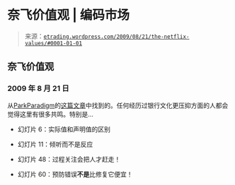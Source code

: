 <!--yml

分类：未分类

日期：2024-05-12 19:39:11

-->

# 奈飞价值观 | 编码市场

> 来源：[`etrading.wordpress.com/2009/08/21/the-netflix-values/#0001-01-01`](https://etrading.wordpress.com/2009/08/21/the-netflix-values/#0001-01-01)

## 奈飞价值观

### 2009 年 8 月 21 日

从[ParkParadigm](http://www.parkparadigm.com)的[这篇文章](http://www.slideshare.net/reed2001/culture-1798664)中找到的。任何经历过银行文化更压抑方面的人都会觉得这里有很多共鸣。特别是…

+   幻灯片 6：实际值和声明值的区别

+   幻灯片 11：倾听而不是反应

+   幻灯片 48：过程关注会把人才赶走！

+   幻灯片 60：预防错误**不是**比修复它便宜！
